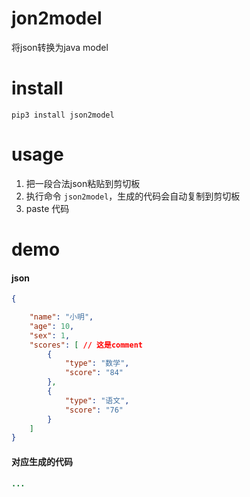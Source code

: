 # jon2model
将json转换为java model

# install
`pip3 install json2model`

# usage
1. 把一段合法json粘贴到剪切板
2. 执行命令 `json2model`，生成的代码会自动复制到剪切板
3. paste 代码


# demo

#### json
```json
{

    "name": "小明",
    "age": 10,
    "sex": 1,
    "scores": [ // 这是comment
        {
            "type": "数学",
            "score": "84"
        },
        {
            "type": "语文",
            "score": "76"
        }
    ]
}
```

#### 对应生成的代码

```java
...
```
